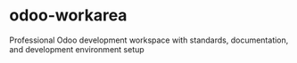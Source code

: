 # odoo-workarea
Professional Odoo development workspace with standards, documentation, and development environment setup
